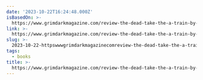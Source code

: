```yaml
---
date: '2023-10-22T16:24:48.000Z'
isBasedOn: >-
  https://www.grimdarkmagazine.com/review-the-dead-take-the-a-train-by-cassandra-khaw-and-richard-kadrey/
link: >-
  https://www.grimdarkmagazine.com/review-the-dead-take-the-a-train-by-cassandra-khaw-and-richard-kadrey/
slug: >-
  2023-10-22-httpswwwgrimdarkmagazinecomreview-the-dead-take-the-a-train-by-cassandra-khaw-and-richard-kadrey
tags:
  - books
title: >-
  https://www.grimdarkmagazine.com/review-the-dead-take-the-a-train-by-cassandra-khaw-and-richard-kadrey/
---
```


